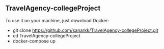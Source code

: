## TravelAgency-collegeProject

To use it on your machine, just download Docker: 
- git clone https://github.com/sanarkk/TravelAgency-collegeProject.git
- cd TravelAgency-collegeProject 
- docker-compose up 
